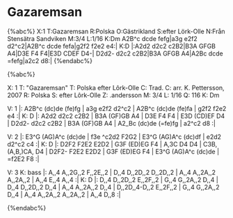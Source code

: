 # Gazaremsan

{%abc%}
X:1
T:Gazaremsan
R:Polska
O:Gästrikland
S:efter Lörk-Olle
N:Från Stensätra Sandviken
M:3/4
L:1/16
K:Dm
A2B^c dcde fefg|a3g e2f2 d2^c2|A2B^c dcde fefa|g2f2 f2e2 e4:|
K:D
|:A2d2 d2c2 c2B2|B3A GFGB A4|D3E F4 F4|E3D CDEF D4-|
D2d2- d2c2 c2B2|B3A GFGB A4|A2Bc dcde =fefg|a2c2 d8:|
{%endabc%}

{%abc%}

X: 1
T: "Gazaremsan" 
T: Polska efter Lôrk-Olle 
C: Trad. 
C: arr. K. Pettersson, 2007
R: Polska 
S: efter Lôrk-Olle 
Z: .andersson 
M: 3/4 
L: 1/16 
Q: 116
K: Dm 

V: 1
|: A2B^c (dc)de (fe)fg | a3g e2f2 d2^c2 | A2B^c (dc)de (fe)fa | g2f2 f2e2 e4 :| 
K: D
|: A2d2 d2c2 c2B2 | B3A (GF)GB A4 | D3E F4 F4 | E3D (CD)EF D4 | 
D2d2- d2c2 c2B2 | B3A (GF)GB A4 | A2_Bc (dc)de (=fe)fg | a2^c2 d8 :| 

V: 2 
|: E3^G (AG)A^c (dc)de | f3e ^c2d2 F2G2 | E3^G (AG)A^c (dc)df | e2d2 d2^c2 c4 :| 
K: D
|: D2F2 F2E2 E2D2 | G3F (ED)EG F4 | A,3C D4 D4 | C3B, (A,B,)CA, D4 | 
D2F2- F2E2 E2D2 | G3F (ED)EG F4 | E3^G (AG)A^c (dc)de | =f2E2 F8 :| 

V: 3
K: bass
|: A,,4 A,,2G,,2 F,,2E,,2 | D,,4 D,,2D,,2 D,,2D,,2 | A,,4 A,,2A,,2 A,,2A,,2 | A,,4 E,,4 A,,4 :| 
K: D
|: D,,4 D,,2D,,2 E,,2F,,2 | G,,4 G,,2A,,2 D,,4 | D,,4 D,,2D,,2 D,,4 | A,,4 A,,2A,,2 D,,4 | 
D,,2D,,4-D,,2 E,,2F,,2 | G,,4 G,,2A,,2 D,,4 | A,,4 A,,2A,,2 A,,2A,,2 | A,,4 D,,8 :| 

{%endabc%}
